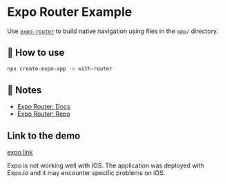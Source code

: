 # Expo Router Example

Use [`expo-router`](https://expo.github.io/router) to build native navigation using files in the `app/` directory.

## 🚀 How to use

```sh
npx create-expo-app -e with-router
```

## 📝 Notes

- [Expo Router: Docs](https://expo.github.io/router)
- [Expo Router: Repo](https://github.com/expo/router)

## Link to the demo
[expo link ](https://expo.dev/@stephanemalho/jobdetails?serviceType=classic&distribution=expo-go)

Expo is not working well with IOS. The application was deployed with Expo.io and it may encounter specific problems on iOS.
